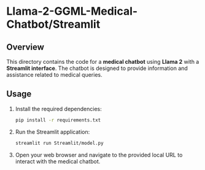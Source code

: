 # Llama-2-GGML-Medical-Chatbot/Streamlit

## Overview
This directory contains the code for a **medical chatbot** using **Llama 2** with a **Streamlit interface**. The chatbot is designed to provide information and assistance related to medical queries.

## Usage
1. Install the required dependencies:
   ```bash
   pip install -r requirements.txt
   ```
2. Run the Streamlit application:
   ```bash
   streamlit run Streamlit/model.py
   ```
3. Open your web browser and navigate to the provided local URL to interact with the medical chatbot.
